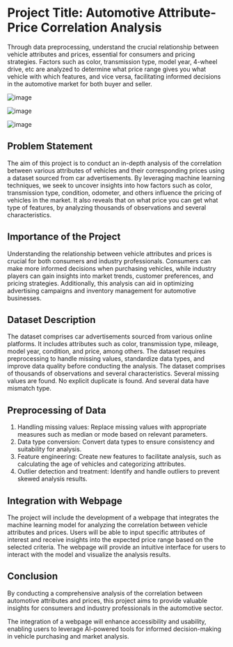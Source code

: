 # Project Title: Automotive Attribute-Price Correlation Analysis

Through data preprocessing, understand the crucial relationship between vehicle attributes and
prices, essential for consumers and pricing strategies.
Factors such as color, transmission type, model year, 4-wheel drive, etc are analyzed to
determine what price range gives you what vehicle with which features, and vice versa,
facilitating informed decisions in the automotive market for both buyer and seller.

![image](https://github.com/zakiqasim100/Automotive-Attribute-Price-Correlation-Analysis-AI-Project/assets/99090083/fcd0c098-d0c6-4371-ab1b-d393442f4b72)

![image](https://github.com/zakiqasim100/Automotive-Attribute-Price-Correlation-Analysis-AI-Project/assets/99090083/08df9f5b-b8a6-41a7-beec-251a45e63e5d)


![image](https://github.com/zakiqasim100/Automotive-Attribute-Price-Correlation-Analysis-AI-Project/assets/99090083/b3401a31-cead-40e8-ab22-a7a8e2047993)

## Problem Statement

The aim of this project is to conduct an in-depth analysis of the correlation between various
attributes of vehicles and their corresponding prices using a dataset sourced from car
advertisements. By leveraging machine learning techniques, we seek to uncover insights into
how factors such as color, transmission type, condition, odometer, and others influence the
pricing of vehicles in the market. It also reveals that on what price you can get what type of
features, by analyzing thousands of observations and several characteristics.

## Importance of the Project

Understanding the relationship between vehicle attributes and prices is crucial for both
consumers and industry professionals.
Consumers can make more informed decisions when purchasing vehicles, while industry
players can gain insights into market trends, customer preferences, and pricing strategies.
Additionally, this analysis can aid in optimizing advertising campaigns and inventory
management for automotive businesses.

## Dataset Description

The dataset comprises car advertisements sourced from various online platforms. It includes
attributes such as color, transmission type, mileage, model year, condition, and price, among
others.
The dataset requires preprocessing to handle missing values, standardize data types, and
improve data quality before conducting the analysis.
The dataset comprises of thousands of observations and several characteristics. Several
missing values are found. No explicit duplicate is found. And several data have mismatch type.

## Preprocessing of Data

1. Handling missing values: Replace missing values with appropriate measures such as
median or mode based on relevant parameters.
2. Data type conversion: Convert data types to ensure consistency and suitability for
analysis.
3. Feature engineering: Create new features to facilitate analysis, such as calculating the
age of vehicles and categorizing attributes.
4. Outlier detection and treatment: Identify and handle outliers to prevent skewed
analysis results.

## Integration with Webpage

The project will include the development of a webpage that integrates the machine learning
model for analyzing the correlation between vehicle attributes and prices.
Users will be able to input specific attributes of interest and receive insights into the expected
price range based on the selected criteria. The webpage will provide an intuitive interface for
users to interact with the model and visualize the analysis results.

## Conclusion

By conducting a comprehensive analysis of the correlation between automotive attributes and
prices, this project aims to provide valuable insights for consumers and industry professionals in
the automotive sector.

The integration of a webpage will enhance accessibility and usability, enabling users to leverage
AI-powered tools for informed decision-making in vehicle purchasing and market analysis.
